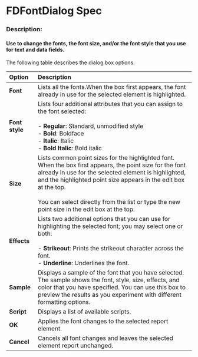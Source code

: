 # FDFontDialog Spec

<h3><b>Description:</b></h3>
<h4>Use to change the fonts, the font size, and/or the font style that you use for text and data fields.</h4>

The following table describes the dialog box options.

<table>
<thead>
<tr>
<th style="text-align: left;">Option</th>
<th style="text-align: left;">Description</th>
</tr>
</thead>
<tbody>
<tr>
<td style="text-align: left;"><strong>Font</strong></td>
<td style="text-align: left;">Lists all the fonts.When the box first appears, the font already in use for the selected element is highlighted.</td>
</tr>
<tr>
<td style="text-align: left;"><strong>Font style</strong></td>
<td style="text-align: left;">Lists four additional attributes that you can assign to the font selected:<br><br>- <strong>Regular</strong>: Standard, unmodified style<br>- <strong>Bold</strong>: Boldface<br>- <strong>Italic</strong>: Italic<br>- <strong>Bold Italic</strong>: Bold italic</td>
</tr>
<tr>
<td style="text-align: left;"><strong>Size</strong></td>
<td style="text-align: left;">Lists common point sizes for the highlighted font. When the box first appears, the point size for the font already in use for the selected element is highlighted, and the highlighted point size appears in the edit box at the top.<br><br>You can select directly from the list or type the new point size in the edit box at the top.</td>
</tr>
<tr>
<td style="text-align: left;"><strong>Effects</strong></td>
<td style="text-align: left;">Lists two additional options that you can use for highlighting the selected font; you may select one or both:<br><br>- <strong>Strikeout</strong>: Prints the strikeout character across the font.<br>- <strong>Underline</strong>: Underlines the font.</td>
</tr>
<tr>
<td style="text-align: left;"><strong>Sample</strong></td>
<td style="text-align: left;">Displays a sample of the font that you have selected. The sample shows the font, style, size, effects, and color that you have specified. You can use this box to preview the results as you experiment with different formatting options.</td>
</tr>
<tr>
<td style="text-align: left;"><strong>Script</strong></td>
<td style="text-align: left;">Displays a list of available scripts.</td>
</tr>
<tr>
<td style="text-align: left;"><strong>OK</strong></td>
<td style="text-align: left;">Applies the font changes to the selected report element.</td>
</tr>
<tr>
<td style="text-align: left;"><strong>Cancel</strong></td>
<td style="text-align: left;">Cancels all font changes and leaves the selected element report unchanged.</td>
</tr>
</tbody>
</table>
